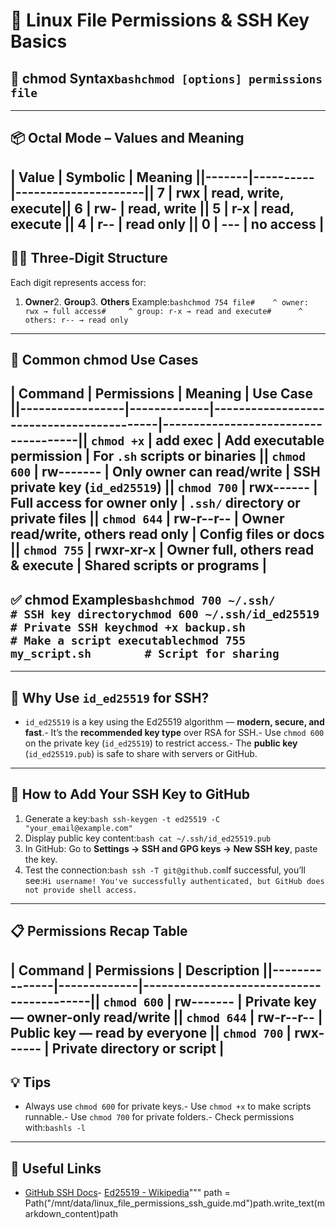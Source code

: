 # 🔐 Linux File Permissions & SSH Key Basics
## 🎯 chmod Syntax```bashchmod [options] permissions file```
---
## 📦 Octal Mode – Values and Meaning
| Value | Symbolic | Meaning             ||-------|----------|---------------------|| 7     | rwx      | read, write, execute|| 6     | rw-      | read, write         || 5     | r-x      | read, execute       || 4     | r--      | read only           || 0     | ---      | no access           |
---
## 🧑‍💻 Three-Digit Structure
Each digit represents access for:
1. **Owner**2. **Group**3. **Others**
Example:```bashchmod 754 file#    ^ owner: rwx → full access#     ^ group: r-x → read and execute#      ^ others: r-- → read only```
---
## 📌 Common chmod Use Cases
| Command         | Permissions | Meaning                                 | Use Case                            ||-----------------|-------------|------------------------------------------|-------------------------------------|| `chmod +x`      | add exec    | Add executable permission                | For `.sh` scripts or binaries       || `chmod 600`     | rw-------   | Only owner can read/write                | SSH private key (`id_ed25519`)      || `chmod 700`     | rwx------   | Full access for owner only              | `.ssh/` directory or private files  || `chmod 644`     | rw-r--r--   | Owner read/write, others read only       | Config files or docs                || `chmod 755`     | rwxr-xr-x   | Owner full, others read & execute        | Shared scripts or programs          |
---
## ✅ chmod Examples```bashchmod 700 ~/.ssh/             # SSH key directorychmod 600 ~/.ssh/id_ed25519   # Private SSH keychmod +x backup.sh            # Make a script executablechmod 755 my_script.sh        # Script for sharing```
---
## 🔑 Why Use `id_ed25519` for SSH?
- `id_ed25519` is a key using the Ed25519 algorithm — **modern, secure, and fast**.- It’s the **recommended key type** over RSA for SSH.- Use `chmod 600` on the private key (`id_ed25519`) to restrict access.- The **public key** (`id_ed25519.pub`) is safe to share with servers or GitHub.
---
## 🚀 How to Add Your SSH Key to GitHub
1. Generate a key:```bash ssh-keygen -t ed25519 -C "your_email@example.com"```
2. Display public key content:```bash cat ~/.ssh/id_ed25519.pub```
3. In GitHub:     Go to **Settings → SSH and GPG keys → New SSH key**, paste the key.
4. Test the connection:```bash ssh -T git@github.com```If successful, you’ll see:```Hi username! You've successfully authenticated, but GitHub does not provide shell access.```
---
## 📋 Permissions Recap Table
| Command       | Permissions | Description                              ||---------------|-------------|------------------------------------------|| `chmod 600`   | rw-------   | Private key — owner-only read/write      || `chmod 644`   | rw-r--r--   | Public key — read by everyone            || `chmod 700`   | rwx------   | Private directory or script               |
---
## 💡 Tips
- Always use `chmod 600` for private keys.- Use `chmod +x` to make scripts runnable.- Use `chmod 700` for private folders.- Check permissions with:```bashls -l```
---
## 🔗 Useful Links
- [GitHub SSH Docs](https://docs.github.com/en/authentication/connecting-to-github-with-ssh)- [Ed25519 - Wikipedia](https://en.wikipedia.org/wiki/EdDSA#Ed25519)"""
path = Path("/mnt/data/linux_file_permissions_ssh_guide.md")path.write_text(markdown_content)path
